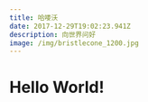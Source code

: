 ```yaml
---
title: 哈喽沃
date: 2017-12-29T19:02:23.941Z
description: 向世界问好
image: /img/bristlecone_1200.jpg
---
```

# Hello World!
